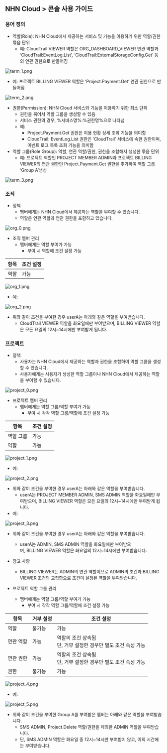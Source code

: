 ## NHN Cloud > 콘솔 사용 가이드

### 용어 정의


* 역할(Role): NHN Cloud에서 제공하는 서비스 및 기능을 이용하기 위한 역할/권한 묶음 단위
    * 예: CloudTrail VIEWER 역할은 ORG_DASHBOARD_VIEWER 연관 역할과 ‘CloudTrail:EventLog.List’, ‘CloudTrail:ExternalStorageConfig.Get’ 등의 연관 권한으로 만들어짐

![term_1.png](http://static.toastoven.net/toast/console_guide/consoleuserguide_term_01_240704.png)

   * 예: 프로젝트 BILLING VIEWER 역할은 ‘Project.Payment.Get’ 연관 권한으로 만들어짐

![term_2.png](http://static.toastoven.net/toast/console_guide/consoleuserguide_term_02_240704.png)

* 권한(Permission): NHN Cloud 서비스와 기능을 이용하기 위한 최소 단위
    * 권한을 묶어서 역할 그룹을 생성할 수 있음
    * 서비스 권한의 경우, %서비스명%:%권한명%으로 나타냄
    * 예:
        * Project.Payment.Get 권한은 이용 현황 상세 조회 기능을 의미함
        * CloudTrail: EventLog.List 권한은 ‘CloudTrail’ 서비스에 속한 권한이며, 이벤트 로그 목록 조회 기능을 의미함
* 역할 그룹(Role Group): 역할, 연관 역할/권한, 권한을 조합해서 생성한 묶음 단위
    * 예: 프로젝트 역할인 PROJECT MEMBER ADMIN과 프로젝트 BILLING VIEWER의 연관 권한인 Project.Payment.Get 권한을 추가하여 역할 그룹 ‘Group A’생성

![term_3.png](http://static.toastoven.net/toast/console_guide/consoleuserguide_term_03_240704.png)

### 조직

* 정책
    * 멤버에게는 NHN Cloud에서 제공하는 역할을 부여할 수 있습니다.
    * 역할은 연관 역할과 연관 권한을 포함하고 있습니다.

![org_0.png](http://static.toastoven.net/toast/console_guide/consoleuserguide_org_00_240704.png)

* 조직 멤버 관리
    * 멤버에게는 역할 부여가 가능
        * 부여 시 역할에 조건 설정 가능

| 항목 | 조건 설정 |
| --- | ----- |
| 역할 | 가능 |

![org_1.png](http://static.toastoven.net/toast/console_guide/consoleuserguide_org_01_240704.png)

   * 예:

![org_2.png](http://static.toastoven.net/toast/console_guide/consoleuserguide_org_02_240704.png)

   * 위와 같이 조건을 부여한 경우 userA는 아래와 같은 역할을 부여받습니다.
       * CloudTrail VIEWER 역할을 화요일에만 부여받으며, BILLING VIEWER 역할은 모든 요일의 12시~14시에만 부여받게 됩니다.

### 프로젝트

* 정책
    * 사용자는 NHN Cloud에서 제공하는 역할과 권한을 조합하여 역할 그룹을 생성할 수 있습니다.
    * 사용자에게는 사용자가 생성한 역할 그룹이나 NHN Cloud에서 제공하는 역할을 부여할 수 있습니다.

![project_0.png](http://static.toastoven.net/toast/console_guide/consoleuserguide_project_00_240704.png)

* 프로젝트 멤버 관리
    * 멤버에게는 역할 그룹/역할 부여가 가능
        * 부여 시 각각 역할 그룹/역할에 조건 설정 가능
      
| 항목 | 조건 설정 |
| --- | ----- |
| 역할 그룹 | 가능 |
| 역할 | 가능 |

![project_1.png](http://static.toastoven.net/toast/console_guide/consoleuserguide_project_01_240704.png)

   * 예:

![project_2.png](http://static.toastoven.net/toast/console_guide/consoleuserguide_project_02_240704.png)

   * 위와 같이 조건을 부여한 경우 userA는 아래와 같은 역할을 부여받습니다.
       * userA는 PROJECT MEMBER ADMIN, SMS ADMIN 역할을 화요일에만 부여받으며, BILLING VIEWER 역할은 모든 요일의 12시~14시에만 부여받게 됩니다.
   * 예:

![project_3.png](http://static.toastoven.net/toast/console_guide/consoleuserguide_project_03_240704.png)

   * 위와 같이 조건을 부여한 경우 userA는 아래와 같은 역할을 부여받습니다.
       * userA는 ADMIN, SMS ADMIN 역할을 화요일에만 부여받으며, BILLING VIEWER 역할은 화요일의 12시~14시에만 부여받습니다.
   * 참고 사항
       * BILLING VIEWER는 ADMIN의 연관 역할이므로 ADMIN의 조건과 BILLING VIEWER 조건의 교집합으로 조건이 설정된 역할을 부여받습니다.

* 프로젝트 역할 그룹 관리
    * 멤버에게는 역할 그룹/역할 부여가 가능
        * 부여 시 각각 역할 그룹/역할에 조건 설정 가능

| 항목 | 거부 설정 | 조건 설정 |
| --- | ----- | ----- |
| 역할 | 불가능 | 가능 |
| 연관 역할 | 가능 | 역할의 조건 상속됨<br>단, 거부 설정한 경우만 별도 조건 속성 가능 |
| 연관 권한 | 가능 | 역할의 조건 상속됨<br>단, 거부 설정한 경우만 별도 조건 속성 가능 |
| 권한 | 불가능 | 가능 |

![project_4.png](http://static.toastoven.net/toast/console_guide/consoleuserguide_project_041_240704.png)

   * 예:

![project_5.png](http://static.toastoven.net/toast/console_guide/consoleuserguide_project_05_240704.png)

   * 위와 같이 조건을 부여한 Group A를 부여받은 멤버는 아래와 같은 역할을 부여받습니다.
       * SMS ADMIN, Project.Delete 역할/권한을 제외한 ADMIN 역할을 부여받습니다.
       * 단, SMS ADMIN 역할은 화요일 중 12시~14시만 부여받지 않고, 이외 시간에는 부여받습니다.
